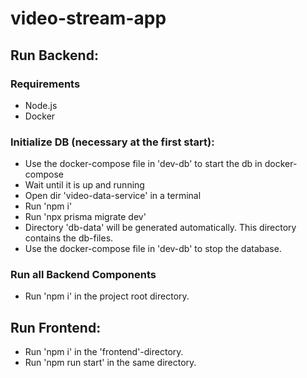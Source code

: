 # video-stream-app

## Run Backend:

### Requirements
- Node.js
- Docker

### Initialize DB (necessary at the first start):
- Use the docker-compose file in 'dev-db' to start the db in docker-compose
- Wait until it is up and running
- Open dir 'video-data-service' in a terminal
- Run 'npm i'
- Run 'npx prisma migrate dev'
- Directory 'db-data' will be generated automatically. This directory contains the db-files.
- Use the docker-compose file in 'dev-db' to stop the database.

### Run all Backend Components
- Run 'npm i' in the project root directory.


## Run Frontend:
- Run 'npm i' in the 'frontend'-directory.
- Run 'npm run start' in the same directory.
